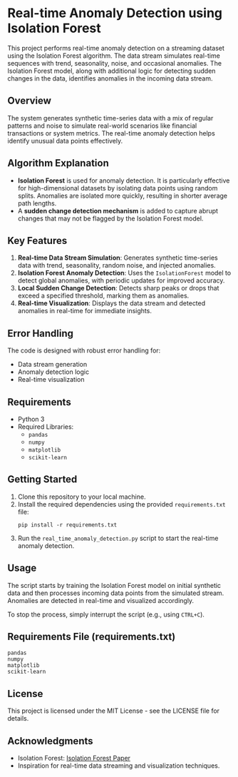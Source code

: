 # Real-time Anomaly Detection using Isolation Forest

This project performs real-time anomaly detection on a streaming dataset using the Isolation Forest algorithm. The data stream simulates real-time sequences with trend, seasonality, noise, and occasional anomalies. The Isolation Forest model, along with additional logic for detecting sudden changes in the data, identifies anomalies in the incoming data stream.

## Overview

The system generates synthetic time-series data with a mix of regular patterns and noise to simulate real-world scenarios like financial transactions or system metrics. The real-time anomaly detection helps identify unusual data points effectively.

## Algorithm Explanation

- **Isolation Forest** is used for anomaly detection. It is particularly effective for high-dimensional datasets by isolating data points using random splits. Anomalies are isolated more quickly, resulting in shorter average path lengths.
- A **sudden change detection mechanism** is added to capture abrupt changes that may not be flagged by the Isolation Forest model.

## Key Features

1. **Real-time Data Stream Simulation**: Generates synthetic time-series data with trend, seasonality, random noise, and injected anomalies.
2. **Isolation Forest Anomaly Detection**: Uses the `IsolationForest` model to detect global anomalies, with periodic updates for improved accuracy.
3. **Local Sudden Change Detection**: Detects sharp peaks or drops that exceed a specified threshold, marking them as anomalies.
4. **Real-time Visualization**: Displays the data stream and detected anomalies in real-time for immediate insights.

## Error Handling

The code is designed with robust error handling for:

- Data stream generation
- Anomaly detection logic
- Real-time visualization

## Requirements

- Python 3
- Required Libraries:
  - `pandas`
  - `numpy`
  - `matplotlib`
  - `scikit-learn`

## Getting Started

1. Clone this repository to your local machine.
2. Install the required dependencies using the provided `requirements.txt` file:
   ```
   pip install -r requirements.txt
   ```
3. Run the `real_time_anomaly_detection.py` script to start the real-time anomaly detection.

## Usage

The script starts by training the Isolation Forest model on initial synthetic data and then processes incoming data points from the simulated stream. Anomalies are detected in real-time and visualized accordingly.

To stop the process, simply interrupt the script (e.g., using `CTRL+C`).

## Requirements File (requirements.txt)

```
pandas
numpy
matplotlib
scikit-learn
```

## License

This project is licensed under the MIT License - see the LICENSE file for details.

## Acknowledgments

- Isolation Forest: [Isolation Forest Paper](https://cs.nju.edu.cn/zhouzh/zhouzh.files/publication/icdm08b.pdf)
- Inspiration for real-time data streaming and visualization techniques.
